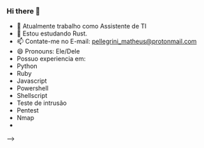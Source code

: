 ### Hi there 👋

- 🔭 Atualmente trabalho como Assistente de TI
- 🌱 Estou estudando Rust.
- 📫 Contate-me no E-mail: pellegrini_matheus@protonmail.com
- 😄 Pronouns: Ele/Dele
- Possuo experiencia em:
- Python
- Ruby
- Javascript
- Powershell
- Shellscript
- Teste de intrusão
- Pentest
- Nmap
- 
-->


